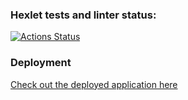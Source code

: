 ### Hexlet tests and linter status:

[![Actions Status](https://github.com/0ksanaTkachenko/frontend-project-12/actions/workflows/hexlet-check.yml/badge.svg)](https://github.com/0ksanaTkachenko/frontend-project-12/actions)

### Deployment

[Check out the deployed application here](https://frontend-project-12-nhl0.onrender.com/)
